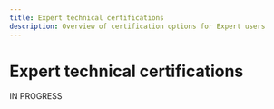 ```yaml
---
title: Expert technical certifications
description: Overview of certification options for Expert users
---
```

# Expert technical certifications

IN PROGRESS
